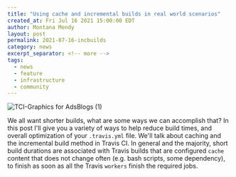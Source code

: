 ```yaml
---
title: "Using cache and incremental builds in real world scenarios"
created_at: Fri Jul 16 2021 15:00:00 EDT
author: Montana Mendy
layout: post
permalink: 2021-07-16-incbuilds
category: news
excerpt_separator: <!-- more --> 
tags:
  - news
  - feature
  - infrastructure
  - community
---
```


![TCI-Graphics for AdsBlogs (1)](https://user-images.githubusercontent.com/20936398/125991579-9ef67346-70cc-461b-9f31-624c2d3c3276.png)

We all want shorter builds, what are some ways we can accomplish that? In this post I'll give you a variety of ways to help reduce build times, and overall optimization of your `.travis.yml` file. We'll talk about caching and the incremental build method in Travis CI. In general and the majority, short build durations are associated with Travis builds that are configured `cache` content that does not change often (e.g. bash scripts, some dependency), to finish as soon as all the
Travis `workers` finish the required jobs.


